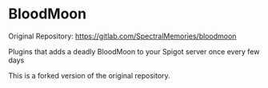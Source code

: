 # BloodMoon

Original Repository: https://gitlab.com/SpectralMemories/bloodmoon

Plugins that adds a deadly BloodMoon to your Spigot server once every few days

This is a forked version of the original repository.
